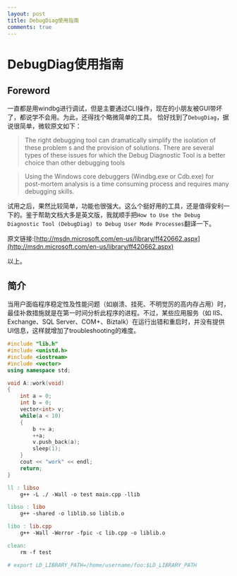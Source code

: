 ```yaml
---
layout: post
title: DebugDiag使用指南 
comments: true
---
```




# DebugDiag使用指南

## Foreword
一直都是用windbg进行调试，但是主要通过CLI操作，现在的小朋友被GUI带坏了，都说学不会用。为此，还得找个略微简单的工具。
恰好找到了`DebugDiag`，据说很简单，微软原文如下：
> The right debugging tool can dramatically simplify the isolation of these problem s and the provision of solutions. There are several types of these issues for which the Debug Diagnostic Tool  is a better choice than other debugging tools

> Using the Windows core debuggers (Windbg.exe or Cdb.exe) for post-mortem analysis is a time consuming process and requires many debugging skills.

试用之后，果然比较简单，功能也很强大。这么个挺好用的工具，还是值得安利一下的。鉴于帮助文档大多是英文版，我就顺手把`How to Use the Debug Diagnostic Tool (DebugDiag) to Debug User Mode Processes`翻译一下。

原文链接:[http://msdn.microsoft.com/en-us/library/ff420662.aspx](http://msdn.microsoft.com/en-us/library/ff420662.aspx)

以上。

## 简介
当用户面临程序稳定性及性能问题（如崩溃、挂死、不明觉厉的高内存占用）时，最佳补救措施就是在第一时间分析此程序的进程。不过，某些应用服务（如 IIS、Exchange、SQL Server、COM+、Biztalk）在运行出错和重启时，并没有提供UI信息，这样就增加了troubleshooting的难度。

```cpp
#include "lib.h"
#include <unistd.h>
#include <iostream>
#include <vector>
using namespace std;

void A::work(void)
{
	int a = 0;
	int b = 0;
	vector<int> v;
	while(a < 10)
	{
		b += a;
		++a;
		v.push_back(a);
		sleep(1);
	}
	cout << "work" << endl;
	return;
}
```

```makefile
ll : libso
	g++ -L ./ -Wall -o test main.cpp -llib

libso : libo
	g++ -shared -o liblib.so liblib.o

libo : lib.cpp
	g++ -Wall -Werror -fpic -c lib.cpp -o liblib.o

clean:
	rm -f test

# export LD_LIBRARY_PATH=/home/username/foo:$LD_LIBRARY_PATH
```

